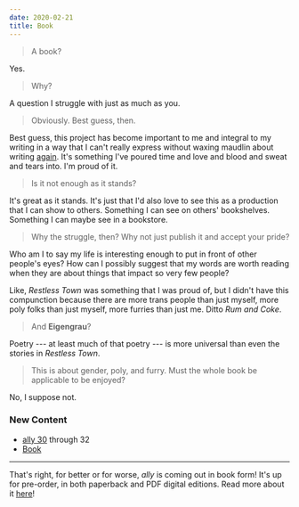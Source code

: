 ```yaml
---
date: 2020-02-21
title: Book
---
```


> A book?

Yes.

> Why?

<!--more-->

A question I struggle with just as much as you.

> Obviously. Best guess, then.

Best guess, this project has become important to me and integral to my writing in a way that I can't really express without waxing maudlin about writing <a class="pulse" href="/writing">again</a>. It's something I've poured time and love and blood and sweat and tears into. I'm proud of it.

> Is it not enough as it stands?

It's great as it stands. It's just that I'd also love to see this as a production that I can show to others. Something I can see on others' bookshelves. Something I can maybe see in a bookstore.

> Why the struggle, then? Why not just publish it and accept your pride?

Who am I to say my life is interesting enough to put in front of other people's eyes? How can I possibly suggest that my words are worth reading when they are about things that impact so very few people?

Like, *Restless Town* was something that I was proud of, but I didn't have this compunction because there are more trans people than just myself, more poly folks than just myself, more furries than just me. Ditto *Rum and Coke*.

> And **Eigengrau**?

Poetry --- at least much of that poetry --- is more universal than even the stories in *Restless Town*.

> This is about gender, poly, and furry. Must the whole book be applicable to be enjoyed?

No, I suppose not.

### New Content

* [ally 30](/30) through 32
* [Book](/book)

-----

That's right, for better or for worse, <em class="ally-font">ally</em> is coming out in book form! It's up for pre-order, in both paperback and PDF digital editions. Read more about it [here](/book)!
